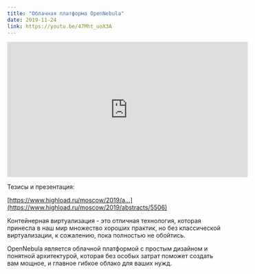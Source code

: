 ```yaml
---
title: "Облачная платформа OpenNebula"
date: 2019-11-24
link: https://youtu.be/47Mht_uoX3A
---
```


<iframe width="560" height="315" src="https://www.youtube.com/embed/47Mht_uoX3A" frameborder="0" allow="accelerometer; autoplay; encrypted-media; gyroscope; picture-in-picture" allowfullscreen></iframe>

Тезисы и презентация:

[https://www.highload.ru/moscow/2019/a...](https://www.highload.ru/moscow/2019/abstracts/5506)

Контейнерная виртуализация - это отличная технология, которая принесла в наш мир множество хороших практик, но без классической виртуализации, к сожалению, пока полностью не обойтись.

OpenNebula является облачной платформой с простым дизайном и понятной архитектурой, которая без особых затрат поможет создать вам мощное, и главное гибкое облако для ваших нужд.

<!--more-->
